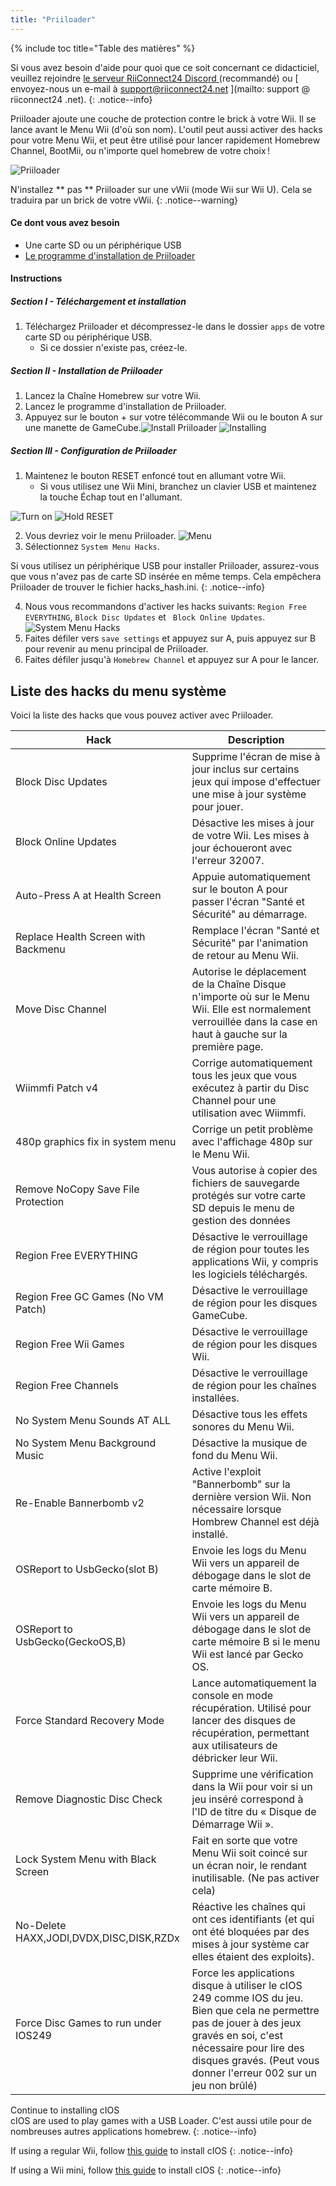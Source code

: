 ```yaml
---
title: "Priiloader"
---
```


{% include toc title="Table des matières" %}

Si vous avez besoin d'aide pour quoi que ce soit concernant ce didacticiel, veuillez rejoindre [ le serveur RiiConnect24 Discord ](https://discord.gg/rc24) (recommandé) ou \[ envoyez-nous un e-mail à support@riiconnect24.net \](mailto: support @ riiconnect24 .net).
{: .notice--info}

Priiloader ajoute une couche de protection contre le brick à votre Wii. Il se lance avant le Menu Wii (d'où son nom). L'outil peut aussi activer des hacks pour votre Menu Wii, et peut être utilisé pour lancer rapidement Homebrew Channel, BootMii, ou n'importe quel homebrew de votre choix !

![Priiloader](/images/priiloader.jpg)

N'installez ** pas ** Priiloader sur une vWii (mode Wii sur Wii U). Cela se traduira par un brick de votre vWii.
{: .notice--warning}

#### Ce dont vous avez besoin
* Une carte SD ou un périphérique USB
* [Le programme d'installation de Priiloader](/assets/files/Priiloader_v0_9_1.zip)

#### Instructions
##### Section I - Téléchargement et installation

1. Téléchargez Priiloader et décompressez-le dans le dossier `apps` de votre carte SD ou périphérique USB.
    * Si ce dossier n'existe pas, créez-le.

##### Section II - Installation de Priiloader

1. Lancez la Chaîne Homebrew sur votre Wii.
2. Lancez le programme d'installation de Priiloader.
3. Appuyez sur le bouton + sur votre télécommande Wii ou le bouton A sur une manette de GameCube.![Install Priiloader](/images/Priiloader/installer.png) ![Installing](/images/Priiloader/installing.png)

##### Section III - Configuration de Priiloader

1. Maintenez le bouton RESET enfoncé tout en allumant votre Wii.
    * Si vous utilisez une Wii Mini, branchez un clavier USB et maintenez la touche Échap tout en l'allumant.

![Turn on](/images/Priiloader/on.jpg) ![Hold RESET](/images/Priiloader/reset.jpg)

2. Vous devriez voir le menu Priiloader. ![Menu](/images/Priiloader/mainmenu.png)
3. Sélectionnez `System Menu Hacks`.

Si vous utilisez un périphérique USB pour installer Priiloader, assurez-vous que vous n'avez pas de carte SD insérée en même temps. Cela empêchera Priiloader de trouver le fichier hacks_hash.ini.
{: .notice--info}

4. Nous vous recommandons d'activer les hacks suivants: ` Region Free EVERYTHING `, ` Block Disc Updates ` et ` Block Online Updates`. ![System Menu Hacks](/images/Priiloader/hacks.png)
1. Faites défiler vers `save settings` et appuyez sur A, puis appuyez sur B pour revenir au menu principal de Priiloader.
1. Faites défiler jusqu'à `Homebrew Channel` et appuyez sur A pour le lancer.

## Liste des hacks du menu système

Voici la liste des hacks que vous pouvez activer avec Priiloader.

| Hack                                    | Description                                                                                                                                                                                                                                  |
| --------------------------------------- | -------------------------------------------------------------------------------------------------------------------------------------------------------------------------------------------------------------------------------------------- |
| Block Disc Updates                      | Supprime l'écran de mise à jour inclus sur certains jeux qui impose d'effectuer une mise à jour système pour jouer.                                                                                                                          |
| Block Online Updates                    | Désactive les mises à jour de votre Wii. Les mises à jour échoueront avec l'erreur 32007.                                                                                                                                                    |
| Auto-Press A at Health Screen           | Appuie automatiquement sur le bouton A pour passer l'écran "Santé et Sécurité" au démarrage.                                                                                                                                                 |
| Replace Health Screen with Backmenu     | Remplace l'écran "Santé et Sécurité" par l'animation de retour au Menu Wii.                                                                                                                                                                  |
| Move Disc Channel                       | Autorise le déplacement de la Chaîne Disque n'importe où sur le Menu Wii. Elle est normalement verrouillée dans la case en haut à gauche sur la première page.                                                                               |
| Wiimmfi Patch v4                        | Corrige automatiquement tous les jeux que vous exécutez à partir du Disc Channel pour une utilisation avec Wiimmfi.                                                                                                                          |
| 480p graphics fix in system menu        | Corrige un petit problème avec l'affichage 480p sur le Menu Wii.                                                                                                                                                                             |
| Remove NoCopy Save File Protection      | Vous autorise à copier des fichiers de sauvegarde protégés sur votre carte SD depuis le menu de gestion des données                                                                                                                          |
| Region Free EVERYTHING                  | Désactive le verrouillage de région pour toutes les applications Wii, y compris les logiciels téléchargés.                                                                                                                                   |
| Region Free GC Games (No VM Patch)      | Désactive le verrouillage de région pour les disques GameCube.                                                                                                                                                                               |
| Region Free Wii Games                   | Désactive le verrouillage de région pour les disques Wii.                                                                                                                                                                                    |
| Region Free Channels                    | Désactive le verrouillage de région pour les chaînes installées.                                                                                                                                                                             |
| No System Menu Sounds AT ALL            | Désactive tous les effets sonores du Menu Wii.                                                                                                                                                                                               |
| No System Menu Background Music         | Désactive la musique de fond du Menu Wii.                                                                                                                                                                                                    |
| Re-Enable Bannerbomb v2                 | Active l'exploit "Bannerbomb" sur la dernière version Wii. Non nécessaire lorsque Hombrew Channel est déjà installé.                                                                                                                         |
| OSReport to UsbGecko(slot B)            | Envoie les logs du Menu Wii vers un appareil de débogage dans le slot de carte mémoire B.                                                                                                                                                    |
| OSReport to UsbGecko(GeckoOS,B)         | Envoie les logs du Menu Wii vers un appareil de débogage dans le slot de carte mémoire B si le menu Wii est lancé par Gecko OS.                                                                                                              |
| Force Standard Recovery Mode            | Lance automatiquement la console en mode récupération. Utilisé pour lancer des disques de récupération, permettant aux utilisateurs de débricker leur Wii.                                                                                   |
| Remove Diagnostic Disc Check            | Supprime une vérification dans la Wii pour voir si un jeu inséré correspond à l'ID de titre du « Disque de Démarrage Wii ».                                                                                                                  |
| Lock System Menu with Black Screen      | Fait en sorte que votre Menu Wii soit coincé sur un écran noir, le rendant inutilisable. (Ne pas activer cela)                                                                                                                               |
| No-Delete HAXX,JODI,DVDX,DISC,DISK,RZDx | Réactive les chaînes qui ont ces identifiants (et qui ont été bloquées par des mises à jour système car elles étaient des exploits).                                                                                                         |
| Force Disc Games to run under IOS249    | Force les applications disque à utiliser le cIOS 249 comme IOS du jeu. Bien que cela ne permettre pas de jouer à des jeux gravés en soi, c'est nécessaire pour lire des disques gravés. (Peut vous donner l'erreur 002 sur un jeu non brûlé) |


Continue to installing cIOS<br> cIOS are used to play games with a USB Loader. C'est aussi utile pour de nombreuses autres applications homebrew.
{: .notice--info}

If using a regular Wii, follow [this guide](cios) to install cIOS
{: .notice--info}

If using a Wii mini, follow [this guide](cios-mini) to install cIOS
{: .notice--info}
